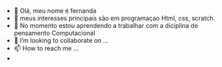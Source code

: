 - 👋 Olá, meu nome é fernanda 
- 👀 meus interesses principais são em programaçao Html, css, scratch.
- 🌱 No momento estou aprendendo a trabalhar com a diciplina de pensamento Computacional
- 💞️ I’m looking to collaborate on ...
- 📫 How to reach me ...
-

